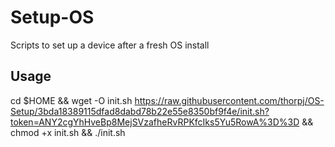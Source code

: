 # Setup-OS
Scripts to set up a device after a fresh OS install

## Usage

cd $HOME && wget -O init.sh https://raw.githubusercontent.com/thorpj/OS-Setup/3bda18389115dfad8dabd78b22e55e8350bf9f4e/init.sh?token=ANY2cgYhHveBp8MejSVzafheRvRPKfcIks5Yu5RowA%3D%3D && chmod +x init.sh && ./init.sh
